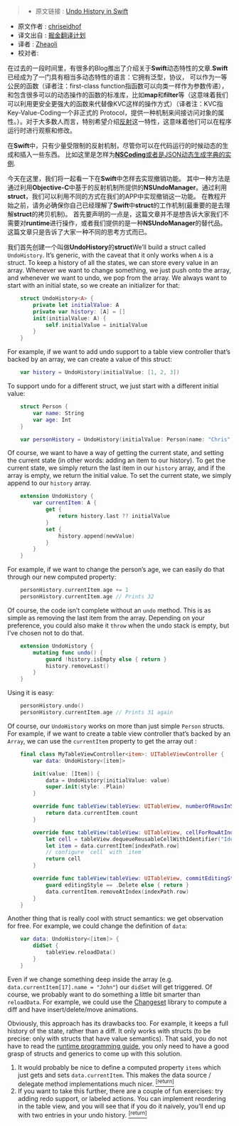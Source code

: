 >* 原文链接 : [Undo History in Swift](http://chris.eidhof.nl/post/undo-history-in-swift/)
* 原文作者 : [chriseidhof](https://twitter.com/chriseidhof/)
* 译文出自 : [掘金翻译计划](https://github.com/xitu/gold-miner)
* 译者 : [Zheaoli](https://github.com/Zheaoli)
* 校对者:



在过去的一段时间里，有很多的Blog推出了介绍关于**Swift**动态特性的文章.**Swift** 已经成为了一门具有相当多动态特性的语言：它拥有泛型，协议， 可以作为一等公民的函数（译者注：first-class function指函数可以向类一样作为参数传递），和包含很多可以的动态操作的函数的标准库，比如**map**和**filter**等（这意味着我们可以利用更安全更强大的函数来代替像KVC这样的操作方式）（译者注：KVC指Key-Value-Coding一个非正式的 Protocol，提供一种机制来间接访问对象的属性。）。对于大多数人而言，特别希望介绍[反射](http://inessential.com/2016/05/26/a_definition_of_dynamic_programming_in_t)这一特性，这意味着他们可以在程序运行时进行观察和修改。

在**Swift**中，只有少量受限制的反射机制，尽管你可以在代码运行的时候动态的生成和插入一些东西。 比如这里是怎样为[**NSCoding**或者是JSON动态生成字典的实例](http://chris.eidhof.nl/post/swift-mirrors-and-json/).

今天在这里，我们将一起看一下在**Swift**中怎样去实现撤销功能。 其中一种方法是通过利用**Objective-C**中基于的反射机制所提供的**NSUndoManager**。通过利用**struct**，我们可以利用不同的方式在我们的APP中实现撤销这一功能。 在教程开始之前，请务必确保你自己已经理解了**Swift**中**struct**的工作机制(最重要的是去理解**struct**的拷贝机制)。
首先要声明的一点是，这篇文章并不是想告诉大家我们不需要对**runtime**进行操作，或者我们提供的是一种**NSUndoManager**的替代品。这篇文章只是告诉了大家一种不同的思考方式而已。

我们首先创建一个叫做**UndoHistory**的**struct**We’ll build a struct called `UndoHistory`. It’s generic, with the caveat that it only works when `A` is a struct. To keep a history of all the states, we can store every value in an array. Whenever we want to change something, we just push onto the array, and whenever we want to undo, we pop from the array. We always want to start with an initial state, so we create an initializer for that:
~~~ Swift
    struct UndoHistory<A> {
        private let initialValue: A
        private var history: [A] = []
        init(initialValue: A) {
            self.initialValue = initialValue
        }
    }
~~~

For example, if we want to add undo support to a table view controller that’s backed by an array, we can create a value of this struct:
~~~ Swift
    var history = UndoHistory(initialValue: [1, 2, 3])
~~~

To support undo for a different struct, we just start with a different initial value:
~~~ Swift
    struct Person {
        var name: String
        var age: Int
    }
~~~
~~~ Swift
    var personHistory = UndoHistory(initialValue: Person(name: "Chris", age: 31))
~~~

Of course, we want to have a way of getting the current state, and setting the current state (in other words: adding an item to our history). To get the current state, we simply return the last item in our `history` array, and if the array is empty, we return the initial value. To set the current state, we simply append to our `history` array.
~~~ Swift
    extension UndoHistory {
        var currentItem: A {
            get {
                return history.last ?? initialValue
            }
            set {
                history.append(newValue)
            }
        }
    }
~~~

For example, if we want to change the person’s age, we can easily do that through our new computed property:
~~~ Swift
    personHistory.currentItem.age += 1
    personHistory.currentItem.age // Prints 32
~~~

Of course, the code isn’t complete without an `undo` method. This is as simple as removing the last item from the array. Depending on your preference, you could also make it `throw` when the undo stack is empty, but I’ve chosen not to do that.
~~~ Swift
    extension UndoHistory {
        mutating func undo() {
            guard !history.isEmpty else { return }
            history.removeLast()
        }
    }
~~~

Using it is easy:
~~~ Swift
    personHistory.undo()
    personHistory.currentItem.age // Prints 31 again
~~~~

Of course, our `UndoHistory` works on more than just simple `Person` structs. For example, if we want to create a table view controller that’s backed by an `Array`, we can use the `currentItem` property to get the array out :
~~~ Swift
    final class MyTableViewController<item>: UITableViewController {
        var data: UndoHistory<[item]>

        init(value: [Item]) {
            data = UndoHistory(initialValue: value)
            super.init(style: .Plain)
        }

        override func tableView(tableView: UITableView, numberOfRowsInSection section: Int) -> Int {
            return data.currentItem.count
        }

        override func tableView(tableView: UITableView, cellForRowAtIndexPath indexPath: NSIndexPath) -> UITableViewCell {
            let cell = tableView.dequeueReusableCellWithIdentifier("Identifier", forIndexPath: indexPath)
            let item = data.currentItem[indexPath.row]
            // configure `cell` with `item`
            return cell
        }

        override func tableView(tableView: UITableView, commitEditingStyle editingStyle: UITableViewCellEditingStyle, forRowAtIndexPath indexPath: NSIndexPath) {
            guard editingStyle == .Delete else { return }
            data.currentItem.removeAtIndex(indexPath.row)
        }
    }
~~~

Another thing that is really cool with struct semantics: we get observation for free. For example, we could change the definition of `data`:
~~~ Swift
    var data: UndoHistory<[item]> {
        didSet {
            tableView.reloadData()
        }
    }
~~~

Even if we change something deep inside the array (e.g. `data.currentItem[17].name = "John"`) our `didSet` will get triggered. Of course, we probably want to do something a little bit smarter than `reloadData`. For example, we could use the [Changeset](https://github.com/osteslag/Changeset) library to compute a diff and have insert/delete/move animations.

Obviously, this approach has its drawbacks too. For example, it keeps a full history of the state, rather than a diff. It only works with structs (to be precise: only with structs that have value semantics). That said, you do not have to read the [runtime programming guide](https://developer.apple.com/library/mac/documentation/Cocoa/Conceptual/ObjCRuntimeGuide/Introduction/Introduction.html), you only need to have a good grasp of structs and generics to come up with this solution.



1.  It would probably be nice to define a computed property `items` which just gets and sets `data.currentItem`. This makes the data source / delegate method implementations much nicer. [<sup>[return]</sup>](#fnref:4f7f6a73fd4549ae772cf1c92915d55d:1)
2.  If you want to take this further, there are a couple of fun exercises: try adding redo support, or labeled actions. You can implement reordering in the table view, and you will see that if you do it naively, you’ll end up with two entries in your undo history. [<sup>[return]</sup>](#fnref:4f7f6a73fd4549ae772cf1c92915d55d:2)
